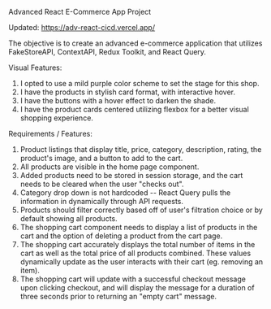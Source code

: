 Advanced React E-Commerce App Project

Updated: https://adv-react-cicd.vercel.app/

The objective is to create an advanced e-commerce application that utilizes FakeStoreAPI, ContextAPI, Redux Toolkit, and React Query. 

Visual Features:
1. I opted to use a mild purple color scheme to set the stage for this shop.
2. I have the products in stylish card format, with interactive hover.
3. I have the buttons with a hover effect to darken the shade.
4. I have the product cards centered utilizing flexbox for a better visual shopping experience. 


Requirements / Features:

1. Product listings that display title, price, category, description, rating, the product's image, and a button to add to the cart.
2. All products are visible in the home page component. 
3. Added products need to be stored in session storage, and the cart needs to be cleared when the user "checks out".
4. Category drop down is not hardcoded -- React Query pulls the information in dynamically through API requests.
5. Products should filter correctly based off of user's filtration choice or by default showing all products.
6. The shopping cart component needs to display a list of products in the cart and the option of deleting a product from the cart page.
7. The shopping cart accurately displays the total number of items in the cart as well as the total price of all products combined. These values dynamically update as the user interacts with their cart (eg. removing an item).
8. The shopping cart will update with a successful checkout message upon clicking checkout, and will display the message for a duration of three seconds prior to returning an "empty cart" message. 